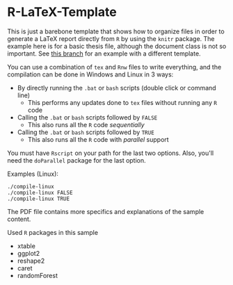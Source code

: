 # R-LaTeX-Template
This is just a barebone template that shows how to organize files in order to generate a LaTeX report directly from `R` 
by using the `knitr` package. The example here is for a basic thesis file, although the document class is not so important.
See [this branch](https://github.com/asardaes/R-LaTeX-Template/tree/cued) for an example with a different template.

You can use a combination of `tex` and `Rnw` files to write everything, and the compilation can be done in Windows and Linux
in 3 ways:
* By directly running the `.bat` or `bash` scripts (double click or command line)
  + This performs any updates done to `tex` files without running any `R` code
* Calling the `.bat` or `bash` scripts followed by `FALSE`
  + This also runs all the `R` code *sequentially*
* Calling the `.bat` or `bash` scripts followed by `TRUE`
  + This also runs all the `R` code with *parallel* support

You must have `Rscript` on your path for the last two options. Also, you'll need the `doParallel` package for the last option.

Examples (Linux):
```
./compile-linux
./compile-linux FALSE
./compile-linux TRUE
```

The PDF file contains more specifics and explanations of the sample content.

Used `R` packages in this sample

* xtable
* ggplot2
* reshape2
* caret
* randomForest
